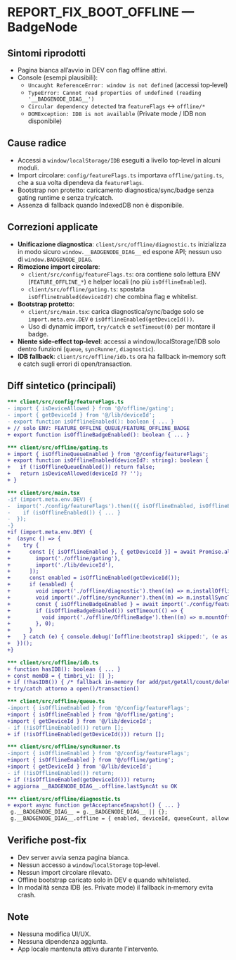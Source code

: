 # REPORT_FIX_BOOT_OFFLINE — BadgeNode

## Sintomi riprodotti
- Pagina bianca all’avvio in DEV con flag offline attivi.
- Console (esempi plausibili):
  - `Uncaught ReferenceError: window is not defined` (accessi top‑level)
  - `TypeError: Cannot read properties of undefined (reading '__BADGENODE_DIAG__')`
  - `Circular dependency detected` tra `featureFlags` ↔ `offline/*`
  - `DOMException: IDB is not available` (Private mode / IDB non disponibile)

## Cause radice
- Accessi a `window/localStorage/IDB` eseguiti a livello top‑level in alcuni moduli.
- Import circolare: `config/featureFlags.ts` importava `offline/gating.ts`, che a sua volta dipendeva da `featureFlags`.
- Bootstrap non protetto: caricamento diagnostica/sync/badge senza gating runtime e senza try/catch.
- Assenza di fallback quando IndexedDB non è disponibile.

## Correzioni applicate
- **Unificazione diagnostica**: `client/src/offline/diagnostic.ts` inizializza in modo sicuro `window.__BADGENODE_DIAG__` ed espone API; nessun uso di `window.BADGENODE_DIAG`.
- **Rimozione import circolare**:
  - `client/src/config/featureFlags.ts`: ora contiene solo lettura ENV (`FEATURE_OFFLINE_*`) e helper locali (no più `isOfflineEnabled`).
  - `client/src/offline/gating.ts`: spostata `isOfflineEnabled(deviceId?)` che combina flag e whitelist.
- **Bootstrap protetto**:
  - `client/src/main.tsx`: carica diagnostica/sync/badge solo se `import.meta.env.DEV` e `isOfflineEnabled(getDeviceId())`.
  - Uso di dynamic import, `try/catch` e `setTimeout(0)` per montare il badge.
- **Niente side‑effect top‑level**: accessi a window/localStorage/IDB solo dentro funzioni (`queue`, `syncRunner`, `diagnostic`).
- **IDB fallback**: `client/src/offline/idb.ts` ora ha fallback in‑memory soft e catch sugli errori di open/transaction.

## Diff sintetico (principali)

```diff
*** client/src/config/featureFlags.ts
- import { isDeviceAllowed } from '@/offline/gating';
- import { getDeviceId } from '@/lib/deviceId';
- export function isOfflineEnabled(): boolean { ... }
+ // solo ENV: FEATURE_OFFLINE_QUEUE/FEATURE_OFFLINE_BADGE
+ export function isOfflineBadgeEnabled(): boolean { ... }
```

```diff
*** client/src/offline/gating.ts
+ import { isOfflineQueueEnabled } from '@/config/featureFlags';
+ export function isOfflineEnabled(deviceId?: string): boolean {
+   if (!isOfflineQueueEnabled()) return false;
+   return isDeviceAllowed(deviceId ?? '');
+ }
```

```diff
*** client/src/main.tsx
-if (import.meta.env.DEV) {
-  import('./config/featureFlags').then(({ isOfflineEnabled, isOfflineBadgeEnabled }) => {
-    if (isOfflineEnabled()) { ... }
-  });
-}
+if (import.meta.env.DEV) {
+  (async () => {
+    try {
+      const [{ isOfflineEnabled }, { getDeviceId }] = await Promise.all([
+        import('./offline/gating'),
+        import('./lib/deviceId'),
+      ]);
+      const enabled = isOfflineEnabled(getDeviceId());
+      if (enabled) {
+        void import('./offline/diagnostic').then((m) => m.installOfflineDiagnostics());
+        void import('./offline/syncRunner').then((m) => m.installSyncTriggers());
+        const { isOfflineBadgeEnabled } = await import('./config/featureFlags');
+        if (isOfflineBadgeEnabled()) setTimeout(() => {
+          void import('./offline/OfflineBadge').then((m) => m.mountOfflineBadge());
+        }, 0);
+      }
+    } catch (e) { console.debug('[offline:bootstrap] skipped:', (e as Error)?.message); }
+  })();
+}
```

```diff
*** client/src/offline/idb.ts
+ function hasIDB(): boolean { ... }
+ const memDB = { timbri_v1: [] };
+ if (!hasIDB()) { /* fallback in-memory for add/put/getAll/count/delete */ }
+ try/catch attorno a open()/transaction()
```

```diff
*** client/src/offline/queue.ts
-import { isOfflineEnabled } from '@/config/featureFlags';
+import { isOfflineEnabled } from '@/offline/gating';
+import { getDeviceId } from '@/lib/deviceId';
- if (!isOfflineEnabled()) return [];
+ if (!isOfflineEnabled(getDeviceId())) return [];
```

```diff
*** client/src/offline/syncRunner.ts
-import { isOfflineEnabled } from '@/config/featureFlags';
+import { isOfflineEnabled } from '@/offline/gating';
+import { getDeviceId } from '@/lib/deviceId';
- if (!isOfflineEnabled()) return;
+ if (!isOfflineEnabled(getDeviceId())) return;
+ aggiorna __BADGENODE_DIAG__.offline.lastSyncAt su OK
```

```diff
*** client/src/offline/diagnostic.ts
+ export async function getAcceptanceSnapshot() { ... }
 g.__BADGENODE_DIAG__ = g.__BADGENODE_DIAG__ || {};
 g.__BADGENODE_DIAG__.offline = { enabled, deviceId, queueCount, allowed, ... };
```

## Verifiche post‑fix
- Dev server avvia senza pagina bianca.
- Nessun accesso a `window`/`localStorage` top‑level.
- Nessun import circolare rilevato.
- Offline bootstrap caricato solo in DEV e quando whitelisted.
- In modalità senza IDB (es. Private mode) il fallback in‑memory evita crash.

## Note
- Nessuna modifica UI/UX.
- Nessuna dipendenza aggiunta.
- App locale mantenuta attiva durante l’intervento.
